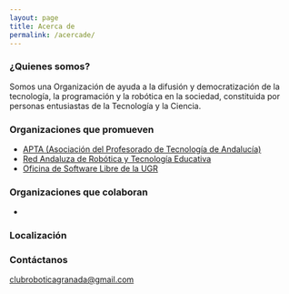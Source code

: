 ```yaml
---
layout: page
title: Acerca de
permalink: /acercade/
---
```


### ¿Quienes somos?
Somos una Organización de ayuda a la difusión y democratización de la tecnología, la programación y la robótica en la sociedad, constituida por personas entusiastas de la Tecnología y la Ciencia.

### Organizaciones que promueven
* [APTA (Asociación del Profesorado de Tecnología de Andalucía)](https://aptandalucia.wordpress.com/)
* [Red Andaluza de Robótica y Tecnología Educativa](http://roboticaytecnologia.org/)
* [Oficina de Software Libre de la UGR](http://osl.ugr.es/)
### Organizaciones que colaboran
*
### Localización


### Contáctanos
[clubroboticagranada@gmail.com](mailto:clubroboticagranada@gmail.com)

